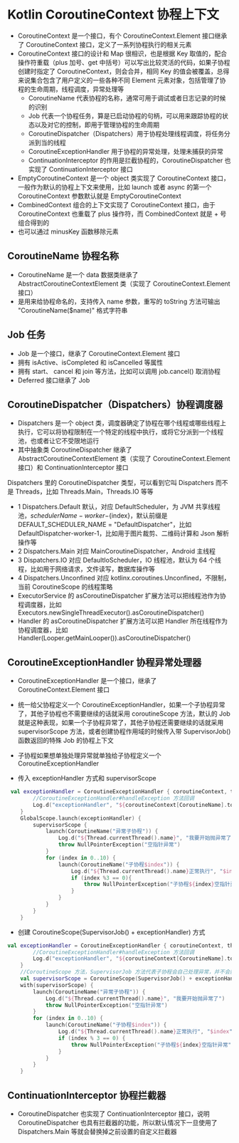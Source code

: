 # Kotlin CoroutineContext 协程上下文
- CoroutineContext 是一个接口，有个 CoroutineContext.Element 接口继承了 CoroutineContext 接口，定义了一系列协程执行的相关元素
- CoroutineContext 接口的设计和 Map 很相识，也是根据 Key 取值的，配合操作符重载（plus 加号、get 中括号）可以写出比较灵活的代码，如果子协程创建时指定了 CoroutineContext，则会合并，相同 Key 的值会被覆盖，总得来说集合包含了用户定义的一些各种不同 Element 元素对象，包括管理了协程的生命周期，线程调度，异常处理等
    - CoroutineName 代表协程的名称，通常可用于调试或者日志记录的时候的识别
    - Job 代表一个协程任务，算是已启动协程的句柄，可以用来跟踪协程的状态以及对它的控制，即用于管理协程的生命周期
    - CoroutineDispatcher（Dispatchers）用于协程处理线程调度，将任务分派到当的线程
    - CoroutineExceptionHandler 用于协程的异常处理，处理未捕获的异常
    - ContinuationInterceptor 的作用是拦截协程的，CoroutineDispatcher 也实现了 ContinuationInterceptor 接口
- EmptyCoroutineContext 是一个 object 类实现了 CoroutineContext 接口，一般作为默认的协程上下文来使用，比如 launch 或者 async 的第一个 CoroutineContext 参数默认就是 EmptyCoroutineContext
- CombinedContext 组合的上下文实现了 CoroutineContext 接口，由于 CoroutineContext 也重载了 plus 操作符，而 CombinedContext 就是 + 号组合得到的
- 也可以通过 minusKey 函数移除元素

## CoroutineName 协程名称
- CoroutineName 是一个 data 数据类继承了 AbstractCoroutineContextElement 类（实现了 CoroutineContext.Element 接口）
- 是用来给协程命名的，支持传入 name 参数，重写的 toString 方法可输出 "CoroutineName($name)" 格式字符串

## Job 任务
- Job 是一个接口，继承了 CoroutineContext.Element 接口
- 拥有 isActive、isCompleted 和 isCancelled 等属性
- 拥有 start、 cancel 和 join 等方法，比如可以调用 job.cancel() 取消协程
- Deferred 接口继承了 Job

## CoroutineDispatcher（Dispatchers）协程调度器
- Dispatchers 是一个 object 类，调度器确定了协程在哪个线程或哪些线程上执行，它可以将协程限制在一个特定的线程中执行，或将它分派到一个线程池，也或者让它不受限地运行
- 其中抽象类 CoroutineDispatcher 继承了 AbstractCoroutineContextElement 类（实现了 CoroutineContext.Element 接口）和 ContinuationInterceptor 接口

Dispatchers 里的 CoroutineDispatcher 类型，可以看到它叫 Dispatchers 而不是 Threads，比如 Threads.Main，Threads.IO 等等
- 1 Dispatchers.Default 默认，对应 DefaultScheduler，为 JVM 共享线程池，$schedulerName-worker-${index}，默认前缀是 DEFAULT_SCHEDULER_NAME = "DefaultDispatcher"，比如 DefaultDispatcher-worker-1，比如用于图片裁剪、二维码计算和 Json 解析操作等
- 2 Dispatchers.Main  对应 MainCoroutineDispatcher，Android 主线程
- 3 Dispatchers.IO  对应 DefaultIoScheduler，IO 线程池，默认为 64 个线程，比如用于网络请求，文件读写，数据库操作等
- 4 Dispatchers.Unconfined  对应 kotlinx.coroutines.Unconfined，不限制，当前 CoroutineScope 的线程策略
- ExecutorService 的 asCoroutineDispatcher 扩展方法可以把线程池作为协程调度器，比如 Executors.newSingleThreadExecutor().asCoroutineDispatcher()
- Handler 的 asCoroutineDispatcher 扩展方法可以把 Handler 所在线程作为协程调度器，比如 Handler(Looper.getMainLooper()).asCoroutineDispatcher()

## CoroutineExceptionHandler 协程异常处理器
- CoroutineExceptionHandler 是一个接口，继承了 CoroutineContext.Element 接口
- 统一给父协程定义一个 CoroutineExceptionHandler，如果一个子协程异常了，其他子协程也不需要继续的话就采用 coroutineScope 方法，默认的 Job 就是这种表现，如果一个子协程异常了，其他子协程还需要继续的话就采用 supervisorScope 方法，或者创建协程作用域的时候传入带 SupervisorJob() 函数返回的特殊 Job 的协程上下文
- 子协程如果想单独处理异常就单独给子协程定义一个 CoroutineExceptionHandler

- 传入 exceptionHandler 方式和 supervisorScope
```kotlin
 val exceptionHandler = CoroutineExceptionHandler { coroutineContext, throwable ->
        //CoroutineExceptionHandler#handleException 方法回调
        Log.d("exceptionHandler", "${coroutineContext[CoroutineName].toString()} 处理异常 ：$throwable")
    }
    GlobalScope.launch(exceptionHandler) {
        supervisorScope {
            launch(CoroutineName("异常子协程")) {
                Log.d("${Thread.currentThread().name}", "我要开始抛异常了")
                throw NullPointerException("空指针异常")
            }
            for (index in 0..10) {
                launch(CoroutineName("子协程$index")) {
                    Log.d("${Thread.currentThread().name}正常执行", "$index")
                    if (index %3 == 0){
                        throw NullPointerException("子协程${index}空指针异常")
                    }
                }
            }
        }
    }
```

- 创建 CoroutineScope(SupervisorJob() + exceptionHandler) 方式
```kotlin
val exceptionHandler = CoroutineExceptionHandler { coroutineContext, throwable ->
        //CoroutineExceptionHandler#handleException 方法回调
        Log.d("exceptionHandler", "${coroutineContext[CoroutineName].toString()} 处理异常 ：$throwable")
    }
    //CoroutineScope 方法，SupervisorJob 方法代表子协程会自己处理异常，并不会影响其兄弟协程或者父协程
    val supervisorScope = CoroutineScope(SupervisorJob() + exceptionHandler)
    with(supervisorScope) {
        launch(CoroutineName("异常子协程")) {
            Log.d("${Thread.currentThread().name}", "我要开始抛异常了")
            throw NullPointerException("空指针异常")
        }
        for (index in 0..10) {
            launch(CoroutineName("子协程$index")) {
                Log.d("${Thread.currentThread().name}正常执行", "$index")
                if (index % 3 == 0) {
                    throw NullPointerException("子协程${index}空指针异常")
                }
            }
        }
    }
```

## ContinuationInterceptor 协程拦截器
- CoroutineDispatcher 也实现了 ContinuationInterceptor 接口，说明 CoroutineDispatcher 也具有拦截器的功能，所以默认情况下一旦使用了 Dispatchers.Main 等就会替换掉之前设置的自定义拦截器


